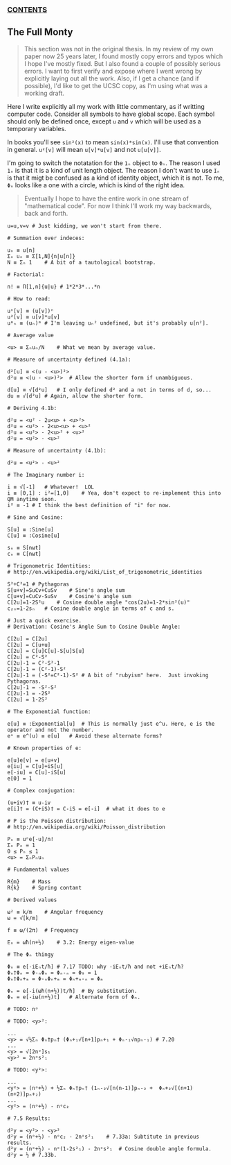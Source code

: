 ### [CONTENTS](CONTENTS.md)

## The Full Monty

> This section was not in the original thesis.
> In my review of my own paper now 25 years later,
> I found mostly copy errors and typos which I hope I've mostly fixed.
> But I also found a couple of possibly serious errors.
> I want to first verify and expose where I went wrong by explicitly laying out all the work.
> Also, if I get a chance (and if possible), I'd like to get the UCSC copy, as I'm using what was a working draft.

Here I write explicitly all my work with little commentary, as if writting computer code.
Consider all symbols to have global scope.
Each symbol should only be defined once, except `u` and `v` which will be used as a temporary variables.

In books you'll see `sin²(x)` to mean `sin(x)*sin(x)`.
I'll use that convention in general.
`u²[v]` will mean `u[v]*u[v]` and not `u[u[v]]`.

I'm going to switch the notatation for the `1ₙ` object to `Φₙ`.
The reason I used `1ₙ` is that it is a kind of unit length object.
The reason I don't want to use `Iₙ` is that it migt be confused as a kind of identity object, which it is not.
To me, `Φₙ` looks like a one with a circle, which is kind of the right idea.

> Eventually I hope to have the entire work in one stream of "mathematical code".
> For now I think I'll work my way backwards, back and forth.

```
u=u,v=v	# Just kidding, we won't start from there.

# Summation over indeces:

uₙ ≡ u[n]
Σₙ uₙ ≡ Σ[1,N]{n|u[n]}
N ≡ Σₙ 1	# A bit of a tautological bootstrap.

# Factorial:

n! ≡ Π[1,n]{u|u} # 1*2*3*...*n

# How to read:

uⁿ[v] ≡ (u[v])ⁿ
u²[v] ≡ u[v]*u[v]
uᵐₙ ≡ (uₙ)ᵐ	# I'm leaving uₙ² undefined, but it's probably u[n²].

# Average value

<u> ≡ Σₙuₙ/N	# What we mean by average value.

# Measure of uncertainty defined (4.1a):

d²[u] ≡ <(u - <u>)²>
d²u ≡ <(u - <u>)²> 	# Allow the shorter form if unambiguous.

d[u] ≡ √[d²u]	# I only defined d² and a not in terms of d, so...
du ≡ √[d²u]	# Again, allow the shorter form.

# Deriving 4.1b:

d²u = <u² - 2u<u> + <u>²>
d²u = <u²> - 2<u><u> + <u>²
d²u = <u²> - 2<u>² + <u>²
d²u = <u²> - <u>²

# Measure of uncertainty (4.1b):

d²u = <u²> - <u>²

# The Imaginary number i:

i ≡ √[-1]	# Whatever!  LOL
i ≡ [0,1] : i²=[1,0]	# Yea, don't expect to re-implement this into QM anytime soon.
i² ≡ -1	# I think the best definition of "i" for now.

# Sine and Cosine:

S[u] ≡ :Sine[u]
C[u] ≡ :Cosine[u]

sₙ ≡ S[nωt]
cₙ ≡ C[nωt]

# Trigonometric Identities:
# http://en.wikipedia.org/wiki/List_of_trigonometric_identities

S²+C²=1	# Pythagoras
S[u+v]=SuCv+CuSv	# Sine's angle sum
C[u+v]=CuCv-SuSv	# Cosine's angle sum
C[2u]=1-2S²u	# Cosine double angle "cos(2u)=1-2*sin²(u)"
c₂ₙ=1-2sₙ	# Cosine double angle in terms of c and s.

# Just a quick exercise.
# Derivation: Cosine's Angle Sum to Cosine Double Angle:

C[2u] = C[2u]
C[2u] = C[u+u]
C[2u] = C[u]C[u]-S[u]S[u]
C[2u] = C²-S²
C[2u]-1 = C²-S²-1
C[2u]-1 = (C²-1)-S²
C[2u]-1 = (-S²=C²-1)-S²	# A bit of "rubyism" here.  Just invoking Pythagoras.
C[2u]-1 = -S²-S²
C[2u]-1 = -2S²
C[2u] = 1-2S²

# The Exponential function:

e[u] ≡ :Exponential[u]	# This is normally just e^u. Here, e is the operator and not the number.
eᵘ ≡ e^(u) ≡ e[u]	# Avoid these alternate forms?

# Known properties of e:

e[u]e[v] = e[u+v]
e[iu] = C[u]+iS[u]
e[-iu] = C[u]-iS[u]
e[0] = 1

# Complex conjugation:

(u+iv)† ≡ u-iv
e[i]† = (C+iS)† = C-iS = e[-i]	# what it does to e

# P is the Poisson distribution:
# http://en.wikipedia.org/wiki/Poisson_distribution

Pₙ ≡ uⁿe[-u]/n!
Σₙ Pₙ = 1
0 ≤ Pₙ ≤ 1
<u> = ΣₙPₙuₙ

# Fundamental values

R{m}	# Mass
R{k}	# Spring contant 

# Derived values

ω² ≡ k/m	# Angular frequency
ω = √[k/m]

f ≡ ω/(2π)	# Frequency

Eₙ = ωħ(n+½)	# 3.2: Energy eigen-value

# The Φₙ thingy

Φₙ ≡ e[-iEₙt/ħ]	# 7.17 TODO: why -iEₙt/ħ and not +iEₙt/ħ?
Φₙ†Φₙ = Φ-ₙΦₙ = Φₙ-ₙ = Φ₀ = 1
Φₙ†Φₙ+ₘ = Φ-ₙΦₙ+ₘ = Φₙ+ₘ-ₙ = Φₘ

Φₙ = e[-i(ωħ(n+½))t/ħ]	# By substitution.
Φₙ = e[-iω(n+½)t]	# Alternate form of Φₙ.

# TODO: nᵒ

# TODO: <y>²:

...
<y> = √½Σₙ Φₙ†pₙ† (Φₙ+₁√[n+1]pₙ+₁ + Φₙ-₁√npₙ-₁)	# 7.20
...
<y> = √[2nᵒ]s₁
<y>² = 2nᵒs²₁

# TODO: <y²>:

...
<y²> = (nᵒ+½) + ½Σₙ Φₙ†pₙ† (1ₙ-₂√[n(n-1)]pₙ-₂ +  Φₙ+₂√[(n+1)(n+2)]pₙ+₂)
...
<y²> = (nᵒ+½) - nᵒc₂

# 7.5 Results:

d²y = <y²> - <y>²
d²y = (nᵒ+½) - nᵒc₂ - 2nᵒs²₁	# 7.33a: Subtitute in previous results.
d²y = (nᵒ+½) - nᵒ(1-2s²₁) - 2nᵒs²₁	# Cosine double angle formula.
d²y = ½	# 7.33b.

```
